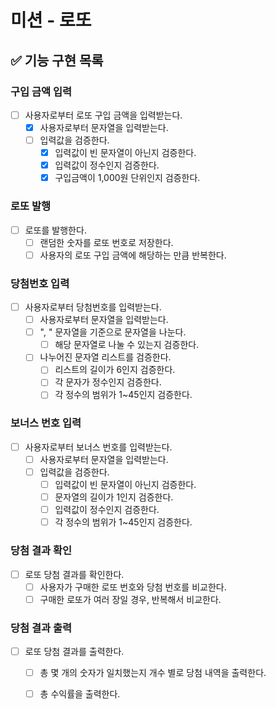 # 미션 - 로또

## ✅ 기능 구현 목록

### 구입 금액 입력

- [ ] 사용자로부터 로또 구입 금액을 입력받는다.
  - [x] 사용자로부터 문자열을 입력받는다.
  - [ ] 입력값을 검증한다.
    - [x] 입력값이 빈 문자열이 아닌지 검증한다.
    - [x] 입력값이 정수인지 검증한다.
    - [x] 구입금액이 1,000원 단위인지 검증한다.

### 로또 발행

- [ ] 로또를 발행한다.
  - [ ] 랜덤한 숫자를 로또 번호로 저장한다.
  - [ ] 사용자의 로또 구입 금액에 해당하는 만큼 반복한다.

### 당첨번호 입력

- [ ] 사용자로부터 당첨번호를 입력받는다.
  - [ ] 사용자로부터 문자열을 입력받는다.
  - [ ] ", " 문자열을 기준으로 문자열을 나눈다.
    - [ ] 해당 문자열로 나눌 수 있는지 검증한다.
  - [ ] 나누어진 문자열 리스트를 검증한다.
    - [ ] 리스트의 길이가 6인지 검증한다.
    - [ ] 각 문자가 정수인지 검증한다.
    - [ ] 각 정수의 범위가 1~45인지 검증한다.

### 보너스 번호 입력

- [ ] 사용자로부터 보너스 번호를 입력받는다.
  - [ ] 사용자로부터 문자열을 입력받는다.
  - [ ] 입력값을 검증한다.
    - [ ] 입력값이 빈 문자열이 아닌지 검증한다.
    - [ ] 문자열의 길이가 1인지 검증한다.
    - [ ] 입력값이 정수인지 검증한다.
    - [ ] 각 정수의 범위가 1~45인지 검증한다.

### 당첨 결과 확인

- [ ] 로또 당첨 결과를 확인한다.
  - [ ] 사용자가 구매한 로또 번호와 당첨 번호를 비교한다.
  - [ ] 구매한 로또가 여러 장일 경우, 반복해서 비교한다.

### 당첨 결과 출력

- [ ] 로또 당첨 결과를 출력한다.
  - [ ] 총 몇 개의 숫자가 일치했는지 개수 별로 당첨 내역을 출력한다.
  - [ ] 총 수익률을 출력한다.

